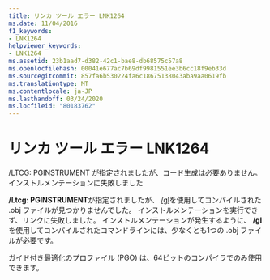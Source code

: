 ```yaml
---
title: リンカ ツール エラー LNK1264
ms.date: 11/04/2016
f1_keywords:
- LNK1264
helpviewer_keywords:
- LNK1264
ms.assetid: 23b1aad7-d382-42c1-bae8-db68575c57a8
ms.openlocfilehash: 00041e677ac7b69df9981551ee3b6cc18f9eb33d
ms.sourcegitcommit: 857fa6b530224fa6c18675138043aba9aa0619fb
ms.translationtype: MT
ms.contentlocale: ja-JP
ms.lasthandoff: 03/24/2020
ms.locfileid: "80183762"
---
```

# <a name="linker-tools-error-lnk1264"></a>リンカ ツール エラー LNK1264

/LTCG: PGINSTRUMENT が指定されましたが、コード生成は必要ありません。インストルメンテーションに失敗しました

**/Ltcg: PGINSTRUMENT**が指定されましたが、 [/gl](../../build/reference/gl-whole-program-optimization.md)を使用してコンパイルされた .obj ファイルが見つかりませんでした。 インストルメンテーションを実行できず、リンクに失敗しました。 インストルメンテーションが発生するように、 **/gl**を使用してコンパイルされたコマンドラインには、少なくとも1つの .obj ファイルが必要です。

ガイド付き最適化のプロファイル (PGO) は、64ビットのコンパイラでのみ使用できます。
